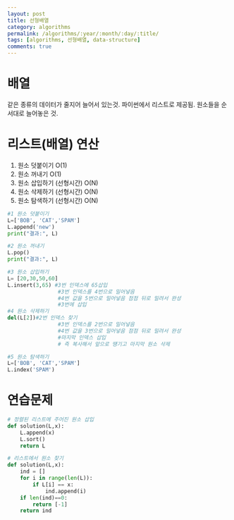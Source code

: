 ```yaml
---
layout: post
title: 선형배열
category: algorithms
permalink: /algorithms/:year/:month/:day/:title/
tags: [algorithms, 선형배열, data-structure]
comments: true
---
```


# 배열
같은 종류의 데이터가 줄지어 늘어서 있는것. 파이썬에서 리스트로 제공됨. 원소들을 순서대로 늘어놓은 것. 


# 리스트(배열) 연산
1. 원소 덧붙이기 O(1)
2. 원소 꺼내기  O(1)
3. 원소 삽입하기 (선형시간) O(N)
4. 원소 삭제하기 (선형시간) O(N)
5. 원소 탐색하기 (선형시간) O(N)

```python
#1 원소 덧붙이기
L=['BOB', 'CAT','SPAM']
L.append('new')
print("결과:", L)

#2 원소 꺼내기
L.pop()
print("결과:", L)

#3 원소 삽입하기
L= [20,30,50,60]
L.insert(3,65) #3번 인덱스에 65삽입
                #3번 인덱스를 4번으로 밀어넣음
                #4번 값을 5번으로 밀어넣음 점점 뒤로 밀려서 완성
                #3번에 삽입
#4 원소 삭제하기
del(L[2])#2번 인덱스 찾기
                #3번 인덱스를 2번으로 밀어넣음
                #4번 값을 3번으로 밀어넣음 점점 뒤로 밀려서 완성
                #마지막 인덱스 삽입 
                # 즉 복사해서 앞으로 떙기고 마지막 원소 삭제

#5 원소 탐색하기
L=['BOB', 'CAT','SPAM']
L.index('SPAM')
```

# 연습문제
```python
# 정렬된 리스트에 주어진 원소 삽입
def solution(L,x):
    L.append(x)
    L.sort()
    return L

# 리스트에서 원소 찾기
def solution(L,x):
    ind = []
    for i in range(len(L)):
        if L[i] == x:
            ind.append(i)
    if len(ind)==0:
        return [-1]
    return ind
```